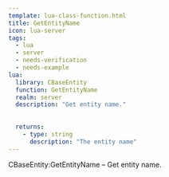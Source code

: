 ```yaml
---
template: lua-class-function.html
title: GetEntityName
icon: lua-server
tags:
  - lua
  - server
  - needs-verification
  - needs-example
lua:
  library: CBaseEntity
  function: GetEntityName
  realm: server
  description: "Get entity name."
  
  
  returns:
    - type: string
      description: "The entity name"
---
```


<div class="lua__search__keywords">
CBaseEntity:GetEntityName &#x2013; Get entity name.
</div>
